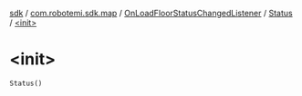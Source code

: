 [sdk](../../../index.md) / [com.robotemi.sdk.map](../../index.md) / [OnLoadFloorStatusChangedListener](../index.md) / [Status](index.md) / [&lt;init&gt;](./-init-.md)

# &lt;init&gt;

`Status()`
